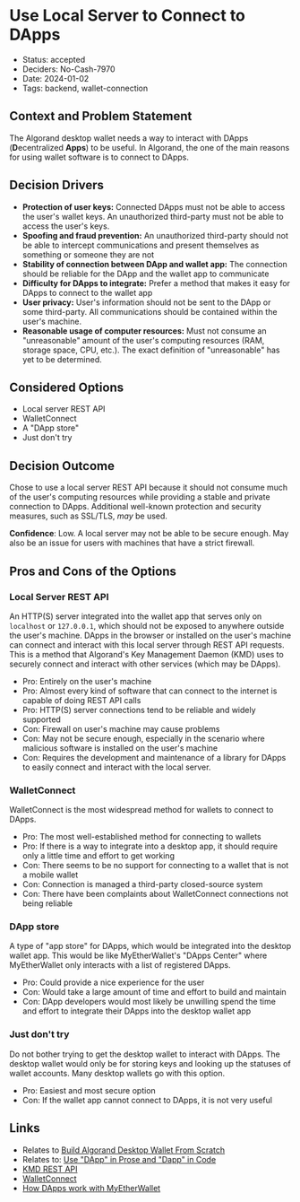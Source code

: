 # Use Local Server to Connect to DApps

- Status: accepted
- Deciders: No-Cash-7970
- Date: 2024-01-02
- Tags: backend, wallet-connection

## Context and Problem Statement

The Algorand desktop wallet needs a way to interact with DApps (**D**ecentralized **Apps**) to be useful. In Algorand, the one of the main reasons for using wallet software is to connect to DApps.

## Decision Drivers

- **Protection of user keys:** Connected DApps must not be able to access the user's wallet keys. An unauthorized third-party must not be able to access the user's keys.
- **Spoofing and fraud prevention:** An unauthorized third-party should not be able to intercept communications and present themselves as something or someone they are not
- **Stability of connection between DApp and wallet app:** The connection should be reliable for the DApp and the wallet app to communicate
- **Difficulty for DApps to integrate:** Prefer a method that makes it easy for DApps to connect to the wallet app
- **User privacy:** User's information should not be sent to the DApp or some third-party. All communications should be contained within the user's machine.
- **Reasonable usage of computer resources:** Must not consume an "unreasonable" amount of the user's computing resources (RAM, storage space, CPU, etc.). The exact definition of "unreasonable" has yet to be determined.

## Considered Options

- Local server REST API
- WalletConnect
- A "DApp store"
- Just don't try

## Decision Outcome

Chose to use a local server REST API because it should not consume much of the user's computing resources while providing a stable and private connection to DApps. Additional well-known protection and security measures, such as SSL/TLS, _may_ be used.

**Confidence**: Low. A local server may not be able to be secure enough. May also be an issue for users with machines that have a strict firewall.

## Pros and Cons of the Options

### Local Server REST API

An HTTP(S) server integrated into the wallet app that serves only on `localhost` or `127.0.0.1`, which should not be exposed to anywhere outside the user's machine. DApps in the browser or installed on the user's machine can connect and interact with this local server through REST API requests. This is a method that Algorand's Key Management Daemon (KMD) uses to securely connect and interact with other services (which may be DApps).

- Pro: Entirely on the user's machine
- Pro: Almost every kind of software that can connect to the internet is capable of doing REST API calls
- Pro: HTTP(S) server connections tend to be reliable and widely supported
- Con: Firewall on user's machine may cause problems
- Con: May not be secure enough, especially in the scenario where malicious software is installed on the user's machine
- Con: Requires the development and maintenance of a library for DApps to easily connect and interact with the local server.

### WalletConnect

WalletConnect is the most widespread method for wallets to connect to DApps.

- Pro: The most well-established method for connecting to wallets
- Pro: If there is a way to integrate into a desktop app, it should require only a little time and effort to get working
- Con: There seems to be no support for connecting to a wallet that is not a mobile wallet
- Con: Connection is managed a third-party closed-source system
- Con: There have been complaints about WalletConnect connections not being reliable

### DApp store

A type of "app store" for DApps, which would be integrated into the desktop wallet app. This would be like MyEtherWallet's "DApps Center" where MyEtherWallet only interacts with a list of registered DApps.

- Pro: Could provide a nice experience for the user
- Con: Would take a large amount of time and effort to build and maintain
- Con: DApp developers would most likely be unwilling spend the time and effort to integrate their DApps into the desktop wallet app

### Just don't try

Do not bother trying to get the desktop wallet to interact with DApps. The desktop wallet would only be for storing keys and looking up the statuses of wallet accounts. Many desktop wallets go with this option.

- Pro: Easiest and most secure option
- Con: If the wallet app cannot connect to DApps, it is not very useful

## Links

- Relates to [Build Algorand Desktop Wallet From Scratch](20231231-build-algorand-desktop-wallet-from-scratch.md)
- Relates to: [Use "DApp" in Prose and "Dapp" in Code](20250608-use-dapp-in-prose-and-dapp-in-code.md)
- [KMD REST API](https://developer.algorand.org/docs/rest-apis/kmd/)
- [WalletConnect](https://walletconnect.com/)
- [How DApps work with MyEtherWallet](https://www.myetherwallet.com/how-it-works#dapps)
